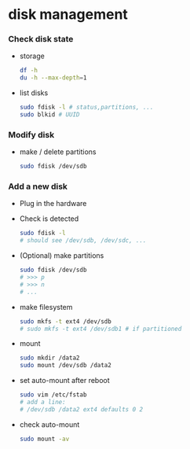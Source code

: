 # disk management

### Check disk state

* storage

  ```bash
  df -h
  du -h --max-depth=1
  ```

* list disks

  ```bash
  sudo fdisk -l # status,partitions, ...
  sudo blkid # UUID
  ```



### Modify disk

* make / delete partitions

  ```bash
  sudo fdisk /dev/sdb
  ```

  



### Add a new disk

* Plug in the hardware

* Check is detected

  ```bash
  sudo fdisk -l 
  # should see /dev/sdb, /dev/sdc, ...
  ```

* (Optional) make partitions

  ```bash
  sudo fdisk /dev/sdb
  # >>> p
  # >>> n
  # ...
  ```

* make filesystem

  ```bash
  sudo mkfs -t ext4 /dev/sdb 
  # sudo mkfs -t ext4 /dev/sdb1 # if partitioned
  ```

* mount

  ```bash
  sudo mkdir /data2
  sudo mount /dev/sdb /data2
  ```

* set auto-mount after reboot

  ```bash
  sudo vim /etc/fstab
  # add a line:
  # /dev/sdb /data2 ext4 defaults 0 2
  ```

* check auto-mount

  ```bash
  sudo mount -av
  ```

  